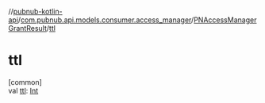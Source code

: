 //[pubnub-kotlin-api](../../../index.md)/[com.pubnub.api.models.consumer.access_manager](../index.md)/[PNAccessManagerGrantResult](index.md)/[ttl](ttl.md)

# ttl

[common]\
val [ttl](ttl.md): [Int](https://kotlinlang.org/api/latest/jvm/stdlib/kotlin/-int/index.html)
